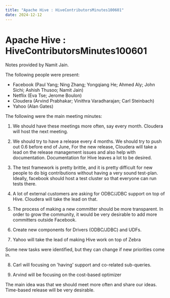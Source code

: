 ```yaml
---
title: "Apache Hive : HiveContributorsMinutes100601"
date: 2024-12-12
---
```


# Apache Hive : HiveContributorsMinutes100601

Notes provided by Namit Jain.

The following people were present:

* Facebook (Paul Yang; Ning Zhang; Yongqiang He; Ahmed Aly; John Sichi; Ashish Thusoo; Namit Jain)
* Netflix (Eva Tse; Jerome Boulon)
* Cloudera (Arvind Prabhakar; Vinithra Varadharajan; Carl Steinbach)
* Yahoo (Alan Gates)

The following were the main meeting minutes:

1. We should have these meetings more often, say every month. Cloudera will host the next meeting.

 2. We should try to have a release every 4 months. We should try to push out 0.6 before end of June, For the new release, Cloudera will take a lead on the release management issues and also help with documentation. Documentation for Hive leaves a lot to be desired.

 3. The test framework is pretty brittle, and it is pretty difficult for new people to do big contributions without having a very sound test-plan. Ideally, facebook should host a test cluster so that everyone can run tests there.

 4. A lot of external customers are asking for ODBC/JDBC support on top of Hive. Cloudera will take the lead on that.

 5. The process of making a new committer should be more transparent. In order to grow the community, it would be very desirable to add more committers outside Facebook.

 6. Create new components for Drivers (ODBC/JDBC) and UDFs.

 7. Yahoo will take the lead of making Hive work on top of Zebra

Some new tasks were identified, but they can change if new priorities come in.

 8. Carl will focusing on 'having' support and co-related sub-queries.

 9. Arvind will be focusing on the cost-based optimizer

The main idea was that we should meet more often and share our ideas. Time-based release will be very desirable.

 

 

